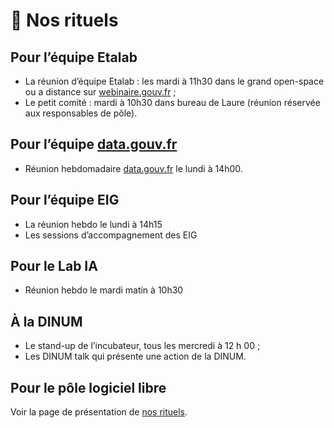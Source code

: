 # 🤝 Nos rituels

## **Pour l’équipe Etalab**

* La réunion d’équipe Etalab : les mardi à 11h30 dans le grand open-space ou a distance sur [webinaire.gouv.fr](http://webinaire.gouv.fr) ;
* Le petit comité : mardi à 10h30 dans bureau de Laure (réunion réservée aux responsables de pôle).

## **Pour l’équipe** [**data.gouv.fr**](https://www.data.gouv.fr/fr/)

* Réunion hebdomadaire [data.gouv.fr](http://data.gouv.fr) le lundi à 14h00.

## **Pour l’équipe EIG**

* La réunion hebdo le lundi à 14h15
* Les sessions d’accompagnement des EIG&#x20;

## **Pour le Lab IA**

* Réunion hebdo le mardi matin à 10h30

## **À la DINUM**

* Le stand-up de l’incubateur, tous les mercredi à 12 h 00 ;
* Les DINUM talk qui présente une action de la DINUM.

## **Pour le pôle logiciel libre**

Voir la page de présentation de [nos rituels](https://man.sr.ht/~etalab/logiciels-libres/pole-logiciels-libres-mission-engagements-rituels.md#nos-rituels).
